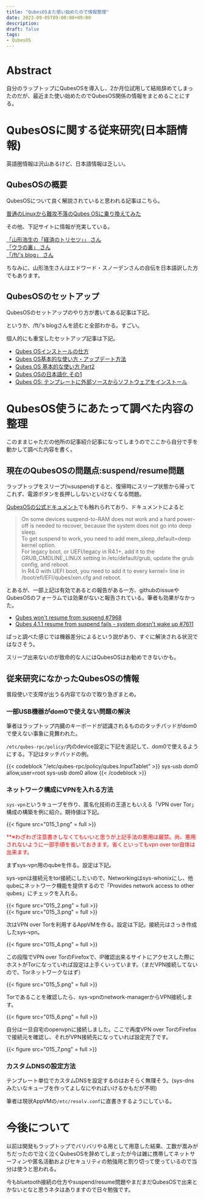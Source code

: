 ```yaml
---
title: "QubesOSまた使い始めたので情報整理"
date: 2023-09-05T09:00:00+09:00
description:
draft: false
tags:
- QubesOS
---
```

<!--more-->
# Abstract

自分のラップトップにQubesOSを導入し、2か月位試用して結局辞めてしまったのだが、最近また使い始めたのでQubesOS関係の情報をまとめることにする。

# QubesOSに関する従来研究(日本語情報)

英語圏情報は沢山あるけど、日本語情報は乏しい。

## QubesOSの概要

QubesOSについて良く解説されていると思われる記事はこちら。

[普通のLinuxから難攻不落のQubes OSに乗り換えてみた](https://o-o.hateblo.jp/entry/qubes-os-1)

その他、下記サイトに情報が充実している。

[「山形浩生の「経済のトリセツ」」 さん](https://cruel.hatenablog.com/)  
[「ウラの裏」 さん](https://www.ura-no-ura.com/)  
[「/ft/'s blog」 さん](https://o-o.hateblo.jp/)  

ちなみに、山形浩生さんはエドワード・スノーデンさんの自伝を日本語訳した方でもあります。

## QubesOSのセットアップ

QubesOSのセットアップのやり方が書いてある記事は下記。

というか、/ft/'s blogさんを読むと全部わかる。すごい。

個人的にも重宝したセットアップ記事は下記。

- [Qubes OSインストールの仕方](https://o-o.hateblo.jp/entry/qubes-os-install-initial-setup)
- [Qubes OS基本的な使い方・アップデート方法](https://o-o.hateblo.jp/archive/2022)
- [Qubes OS 基本的な使い方 Part2](https://o-o.hateblo.jp/entry/qubes-os-basics2)
- [Qubes OSの日本語化 その1](https://o-o.hateblo.jp/entry/qubes-os-lang-jp)
- [Qubes OS: テンプレートに外部ソースからソフトウェアをインストール](https://o-o.hateblo.jp/entry/new-template-install-qubesos)

# QubesOS使うにあたって調べた内容の整理

このままじゃただの他所の記事紹介記事になってしまうのでここから自分で手を動かして調べた内容を書く。

## 現在のQubesOSの問題点:suspend/resume問題
ラップトップをスリープ(≒suspend)すると、復帰時にスリープ状態から帰ってこれず、電源ボタンを長押ししないといけなくなる問題。

[QubesOSの公式ドキュメント](https://www.qubes-os.org/doc/suspend-resume-troubleshooting/)でも触れられており、ドキュメントによると

> On some devices suspend-to-RAM does not work and a hard power-off is needed to recover, because the system does not go into deep sleep.   
> To get suspend to work, you need to add mem_sleep_default=deep kernel option.   
> For legacy boot, or UEFI/legacy in R4.1+, add it to the GRUB_CMDLINE_LINUX setting in /etc/default/grub, update the grub config, and reboot.   
> In R4.0 with UEFI boot, you need to add it to every kernel= line in /boot/efi/EFI/qubes/xen.cfg and reboot.  

とあるが、一部上記は有効であるとの報告がある一方、githubのissueやQubesOSのフォーラムでは効果がないと報告されている。筆者も効果がなかった。

- [Qubes won't resume from suspend #7968](https://github.com/QubesOS/qubes-issues/issues/7968)  
- [Qubes 4.1.1 resume from suspend fails - system doesn't wake up #7611 ](https://github.com/QubesOS/qubes-issues/issues/7611)

ぱっと調べた感じでは機器差分によるという説があり、すぐに解決される状況ではなさそう。

スリープ出来ないのが致命的な人にはQubesOSはお勧めできないかも。

## 従来研究になかったQubesOSの情報

普段使いで支障が出うる内容でなので取り急ぎまとめ。

### 一部USB機器がdom0で使えない問題の解決

筆者はラップトップ内臓のキーボードが認識されるもののタッチパッドがdom0で使えない事象に見舞われた。

```/etc/qubes-rpc/policy/```内のdevice設定に下記を追記して、dom0で使えるようにする。下記はタッチパッドの例。

{{< codeblock "/etc/qubes-rpc/policy/qubes.InputTablet" >}}
sys-usb dom0 allow,user=root
sys-usb dom0 allow
{{< /codeblock >}}

### ネットワーク構成にVPNを入れる方法

```sys-vpn```というキューブを作り、匿名化技術の王道ともいえる「VPN over Tor」構成の構築を例に紹介。期待値は下記。

{{< figure src="015_1.png" = full >}}

<span style="color: red; ">
**※わざわざ注意書きしなくてもいいと思うが上記手法の悪用は厳禁。尚、悪用されないように一部手順を省いておきます。省くといってもvpn over tor自体は出来ます。
</span>


まずsys-vpn用のqubeを作る。設定は下記。

sys-vpnは接続元をtor接続にしたいので、Networkingはsys-whonixにし、他qubeにネットワーク機能を提供するので「Provides network access to other qubes」にチェックを入れる。

{{< figure src="015_2.png" = full >}}  
{{< figure src="015_3.png" = full >}}

次はVPN over Torを利用するAppVMを作る。設定は下記。接続元はさっき作成したsys-vpn。

{{< figure src="015_4.png" = full >}}

この段階でVPN over TorのFirefoxで、IP確認出来るサイトにアクセスした際にホストがTorになっていれば設定は上手くいっています。（まだVPN接続してないので、Torネットワークなはず）

{{< figure src="015_5.png" = full >}}

Torであることを確認したら、sys-vpnのnetwork-managerからVPN接続します。

{{< figure src="015_6.png" = full >}}

自分は一旦自宅のopenvpnに接続しました。ここで再度VPN over TorのFirefoxで接続元を確認し、それがVPN接続先になっていれば設定完了です。

{{< figure src="015_7.png" = full >}}

### カスタムDNSの設定方法

テンプレート単位でカスタムDNSを設定するのはおそらく無理そう。(sys-dnsみたいなキューブを作ってよしなにやればいけるかもだが不明)

筆者は現状AppVMの```/etc/resolv.conf```に直書きするようにしている。

# 今後について

以前は開発もラップトップでバリバリやる用として用意した結果、工数が嵩みがちだったので泣く泣くQubesOSを辞めてしまったが今は雑に携帯してネットサーフィンや匿名活動およびセキュリティの勉強用と割り切って使っているので当分は使うと思われる。

今もbluetooth接続の仕方やsuspend/resume問題やまだまだQubesOSで出来とかないとなと思うネタはありますので日々勉強です。